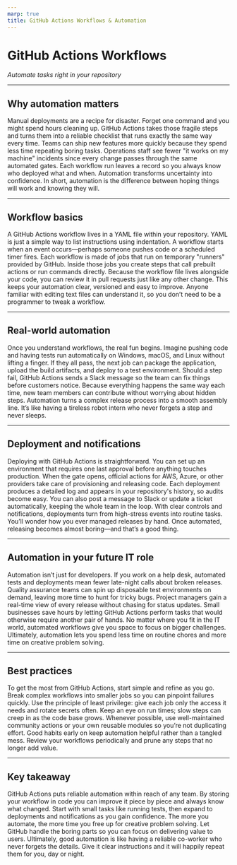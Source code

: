 ```yaml
---
marp: true
title: GitHub Actions Workflows & Automation
---
```


# GitHub Actions Workflows
*Automate tasks right in your repository*

---

## Why automation matters
Manual deployments are a recipe for disaster. Forget one command and you might spend hours cleaning up. GitHub Actions takes those fragile steps and turns them into a reliable checklist that runs exactly the same way every time. Teams can ship new features more quickly because they spend less time repeating boring tasks. Operations staff see fewer "it works on my machine" incidents since every change passes through the same automated gates. Each workflow run leaves a record so you always know who deployed what and when. Automation transforms uncertainty into confidence. In short, automation is the difference between hoping things will work and knowing they will.

---

## Workflow basics
A GitHub Actions workflow lives in a YAML file within your repository. YAML is just a simple way to list instructions using indentation. A workflow starts when an event occurs—perhaps someone pushes code or a scheduled timer fires. Each workflow is made of jobs that run on temporary "runners" provided by GitHub. Inside those jobs you create steps that call prebuilt actions or run commands directly. Because the workflow file lives alongside your code, you can review it in pull requests just like any other change. This keeps your automation clear, versioned and easy to improve. Anyone familiar with editing text files can understand it, so you don’t need to be a programmer to tweak a workflow.

---

## Real-world automation
Once you understand workflows, the real fun begins. Imagine pushing code and having tests run automatically on Windows, macOS, and Linux without lifting a finger. If they all pass, the next job can package the application, upload the build artifacts, and deploy to a test environment. Should a step fail, GitHub Actions sends a Slack message so the team can fix things before customers notice. Because everything happens the same way each time, new team members can contribute without worrying about hidden steps. Automation turns a complex release process into a smooth assembly line. It’s like having a tireless robot intern who never forgets a step and never sleeps.

---

## Deployment and notifications
Deploying with GitHub Actions is straightforward. You can set up an environment that requires one last approval before anything touches production. When the gate opens, official actions for AWS, Azure, or other providers take care of provisioning and releasing code. Each deployment produces a detailed log and appears in your repository's history, so audits become easy. You can also post a message to Slack or update a ticket automatically, keeping the whole team in the loop. With clear controls and notifications, deployments turn from high-stress events into routine tasks. You’ll wonder how you ever managed releases by hand. Once automated, releasing becomes almost boring—and that’s a good thing.

---

## Automation in your future IT role
Automation isn’t just for developers. If you work on a help desk, automated tests and deployments mean fewer late-night calls about broken releases. Quality assurance teams can spin up disposable test environments on demand, leaving more time to hunt for tricky bugs. Project managers gain a real-time view of every release without chasing for status updates. Small businesses save hours by letting GitHub Actions perform tasks that would otherwise require another pair of hands. No matter where you fit in the IT world, automated workflows give you space to focus on bigger challenges. Ultimately, automation lets you spend less time on routine chores and more time on creative problem solving.

---

## Best practices
To get the most from GitHub Actions, start simple and refine as you go. Break complex workflows into smaller jobs so you can pinpoint failures quickly. Use the principle of least privilege: give each job only the access it needs and rotate secrets often. Keep an eye on run times; slow steps can creep in as the code base grows. Whenever possible, use well-maintained community actions or your own reusable modules so you’re not duplicating effort. Good habits early on keep automation helpful rather than a tangled mess. Review your workflows periodically and prune any steps that no longer add value.

---

## Key takeaway
GitHub Actions puts reliable automation within reach of any team. By storing your workflow in code you can improve it piece by piece and always know what changed. Start with small tasks like running tests, then expand to deployments and notifications as you gain confidence. The more you automate, the more time you free up for creative problem solving. Let GitHub handle the boring parts so you can focus on delivering value to users. Ultimately, good automation is like having a reliable co-worker who never forgets the details. Give it clear instructions and it will happily repeat them for you, day or night.
